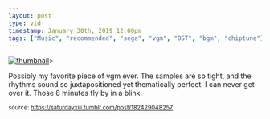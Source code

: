 ```yaml
---
layout: post
type: vid
timestamp: January 30th, 2019 12:00pm
tags: ["Music", "recommended", "sega", "vgm", "OST", "bgm", "chiptune"]
---
```

[![thumbnail](http://i3.ytimg.com/vi/t2AbBhwKzG0/hqdefault.jpg)](https://www.youtube.com/watch?v=t2AbBhwKzG0)>
    
Possibly my favorite piece of vgm ever.  The samples are so tight, and the rhythms sound so juxtapositioned yet thematically perfect.  I can never get over it.  Those 8 minutes fly by in a blink.
 
  
<small>source: https://saturdayxiii.tumblr.com/post/182429048257</small>